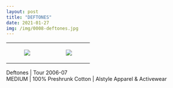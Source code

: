 ```yaml
---
layout: post
title: "DEFTONES"
date: 2021-01-27
img: /img/0008-deftones.jpg
---
```




<table style="width:100%;"><tr><td style="vertical-align:top;">
      <figure class="tmblr-full" data-orig-height="2048" data-orig-width="1365" data-orig-src="https://concertshirts.netlify.app/shirts/0008/0008-01.jpg"><img src="https://64.media.tumblr.com/8041dd47c648e45d1c4234582abff6d7/5815e1e265ec54a7-83/s540x810/06bdb92d9299e4627503a75bee43a36abd7fd349.jpg" data-orig-height="2048" data-orig-width="1365" data-orig-src="https://concertshirts.netlify.app/shirts/0008/0008-01.jpg"/></figure></td>
    <td style="vertical-align:top;">
      <figure class="tmblr-full" data-orig-height="2048" data-orig-width="1365" data-orig-src="https://concertshirts.netlify.app/shirts/0008/0008-02.jpg"><img src="https://64.media.tumblr.com/508f88c539c9ae00bde6a975b71640b4/5815e1e265ec54a7-6f/s540x810/cc23af417241ac012001cffc5aa0822c53e59765.jpg" data-orig-height="2048" data-orig-width="1365" data-orig-src="https://concertshirts.netlify.app/shirts/0008/0008-02.jpg"/></figure></td>
  </tr></table><p>
  Deftones | Tour 2006-07<br/>MEDIUM | 100% Preshrunk Cotton | Alstyle Apparel &amp; Activewear
</p>
